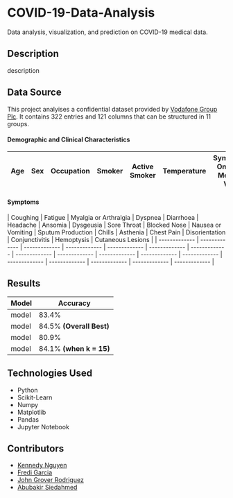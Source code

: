 # COVID-19-Data-Analysis
Data analysis, visualization, and prediction on COVID-19 medical data.

## Description

description

## Data Source

This project analyises a confidential dataset provided by [Vodafone Group Plc](https://www.vodafone.com/). It contains 322 entries and 121 columns that can be structured in 11 groups.

#### Demographic and Clinical Characteristics

| Age  | Sex | Occupation | Smoker | Active Smoker | Temperature | Symptoms Onset to Medical Visit |
| ------------- | ------------- | ------------- | ------------- | ------------- | ------------- | ------------- |

#### Symptoms

| Coughing  | Fatigue | Myalgia or Arthralgia | Dyspnea | Diarrhoea | Headache | Ansomia | Dysgeusia | Sore Throat | Blocked Nose | Nausea or Vomiting | Sputum Production | Chills | Asthenia | Chest Pain | Disorientation | Conjunctivitis | Hemoptysis | Cutaneous Lesions |
| ------------- | ------------- | ------------- | ------------- | ------------- | ------------- | ------------- | ------------- | ------------- | ------------- | ------------- | ------------- | ------------- | ------------- | ------------- | ------------- | ------------- |

## Results

| Model  | Accuracy |
| ------------- | ------------- |
| model  | 83.4%  |
| model  | 84.5% **(Overall Best)**  |
| model  | 80.9%  |
| model  | 84.1% **(when k = 15)**  |

## Technologies Used

* Python 
* Scikit-Learn
* Numpy
* Matplotlib
* Pandas
* Jupyter Notebook

## Contributors

* [Kennedy Nguyen](https://github.com/TypicalEDIt)
* [Fredi Garcia](https://github.com/f-garci)
* [John Grover Rodriguez](https://www.linkedin.com/in/jgrover9841/)
* [Abubakir Siedahmed](https://www.linkedin.com/in/abubakir-siedahmed-684ba3170/)


